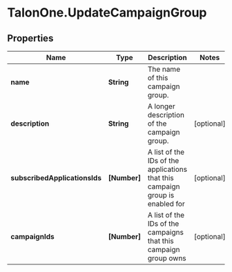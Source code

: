 # TalonOne.UpdateCampaignGroup

## Properties

Name | Type | Description | Notes
------------ | ------------- | ------------- | -------------
**name** | **String** | The name of this campaign group. | 
**description** | **String** | A longer description of the campaign group. | [optional] 
**subscribedApplicationsIds** | **[Number]** | A list of the IDs of the applications that this campaign group is enabled for | [optional] 
**campaignIds** | **[Number]** | A list of the IDs of the campaigns that this campaign group owns | [optional] 


